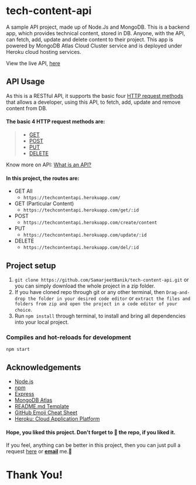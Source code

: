 # tech-content-api
A sample API project, made up of Node.Js and MongoDB. This is a backend app, which provides technical content, stored in DB. Anyone, with the API, can fetch, add, update and delete content to their project. This app is powered by MongoDB Atlas Cloud Cluster service and is deployed under Heroku cloud hosting services.

View the live API, [here](https://techcontentapi.herokuapp.com/)

## API Usage
As this is a RESTful API, it supports the basic four [HTTP request methods](https://developer.mozilla.org/en-US/docs/Web/HTTP/Methods) that allows a developer, using this API, to fetch, add, update and remove content from DB. <br>

#### The basic 4 HTTP request methods are:
> - [GET](https://developer.mozilla.org/en-US/docs/Web/HTTP/Methods/GET)
> - [POST](https://developer.mozilla.org/en-US/docs/Web/HTTP/Methods/POST)
> - [PUT](https://developer.mozilla.org/en-US/docs/Web/HTTP/Methods/PUT)
> - [DELETE](https://developer.mozilla.org/en-US/docs/Web/HTTP/Methods/DELETE)

Know more on API: [What is an API?](https://www.mulesoft.com/resources/api/what-is-an-api)

#### In this project, the routes are:
- GET All
  - `https://techcontentapi.herokuapp.com/`
- GET (Particular Content)
  - `https://techcontentapi.herokuapp.com/get/:id`
- POST
  - `https://techcontentapi.herokuapp.com/create/content`
- PUT
  - `https://techcontentapi.herokuapp.com/update/:id`
- DELETE
  - `https://techcontentapi.herokuapp.com/del/:id`
  
## Project setup
1. `git clone https://github.com/SamarjeetBanik/tech-content-api.git` or you can simply download the whole project in a zip folder.
2. If you have cloned repo through git or any other terminal, then `Drag-and-drop the folder in your desired code editor` or `extract the files and folders from zip and open the project in a code editor of your choice`.
3. Run `npm install` through terminal, to install and bring all dependencies into your local project.

### Compiles and hot-reloads for development
```
npm start
```

## Acknowledgements
- [Node.js](https://nodejs.org/)
- [npm](https://www.npmjs.com/)
- [Express](https://expressjs.com/)
- [MongoDB Atlas](https://www.mongodb.com/cloud/atlas)
- [README.md Template](https://github.com/othneildrew/Best-README-Template#acknowledgements)
- [GitHub Emoji Cheat Sheet](https://www.webpagefx.com/tools/emoji-cheat-sheet)
- [Heroku: Cloud Application Platform](https://www.heroku.com/)

#### Hope, you liked this project. Don't forget to 🌟 the repo, if you liked it.
If you feel, anything can be better in this project, then you can just pull a request [here](https://github.com/SamarjeetBanik/github-users-finder/issues/new) or <a href="mailto:samarjeetbanik@gmail.com"><b>email</b></a> me.🙂

# Thank You!
